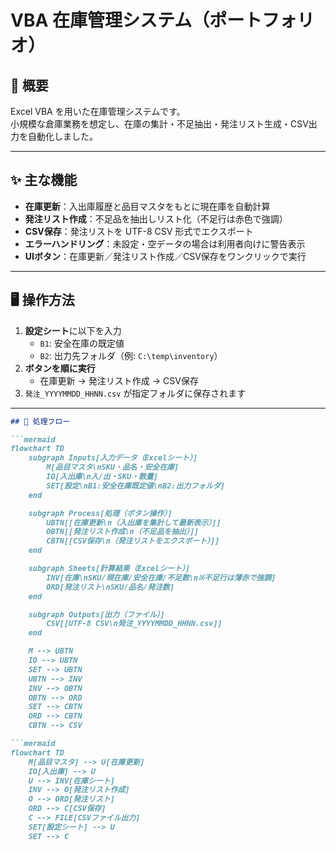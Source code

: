 # VBA 在庫管理システム（ポートフォリオ）

## 📖 概要
Excel VBA を用いた在庫管理システムです。  
小規模な倉庫業務を想定し、在庫の集計・不足抽出・発注リスト生成・CSV出力を自動化しました。  

---

## ✨ 主な機能
- **在庫更新**：入出庫履歴と品目マスタをもとに現在庫を自動計算  
- **発注リスト作成**：不足品を抽出しリスト化（不足行は赤色で強調）  
- **CSV保存**：発注リストを UTF-8 CSV 形式でエクスポート  
- **エラーハンドリング**：未設定・空データの場合は利用者向けに警告表示  
- **UIボタン**：在庫更新／発注リスト作成／CSV保存をワンクリックで実行  

---

## 🖥️ 操作方法
1. **設定シート**に以下を入力  
   - `B1`: 安全在庫の既定値  
   - `B2`: 出力先フォルダ（例: `C:\temp\inventory`）  
2. **ボタンを順に実行**  
   - 在庫更新 → 発注リスト作成 → CSV保存  
3. `発注_YYYYMMDD_HHNN.csv` が指定フォルダに保存されます  

---

```markdown
## 🔄 処理フロー

```mermaid
flowchart TD
    subgraph Inputs[入力データ（Excelシート）]
        M[品目マスタ\nSKU・品名・安全在庫]
        IO[入出庫\n入/出・SKU・数量]
        SET[設定\nB1:安全在庫既定値\nB2:出力フォルダ]
    end

    subgraph Process[処理（ボタン操作）]
        UBTN[[在庫更新\n（入出庫を集計して最新表示）]]
        OBTN[[発注リスト作成\n（不足品を抽出）]]
        CBTN[[CSV保存\n（発注リストをエクスポート）]]
    end

    subgraph Sheets[計算結果（Excelシート）]
        INV[在庫\nSKU/現在庫/安全在庫/不足数\n※不足行は薄赤で強調]
        ORD[発注リスト\nSKU/品名/発注数]
    end

    subgraph Outputs[出力（ファイル）]
        CSV[[UTF-8 CSV\n発注_YYYYMMDD_HHNN.csv]]
    end

    M --> UBTN
    IO --> UBTN
    SET --> UBTN
    UBTN --> INV
    INV --> OBTN
    OBTN --> ORD
    SET --> CBTN
    ORD --> CBTN
    CBTN --> CSV

```mermaid
flowchart TD
    M[品目マスタ] --> U[在庫更新]
    IO[入出庫] --> U
    U --> INV[在庫シート]
    INV --> O[発注リスト作成]
    O --> ORD[発注リスト]
    ORD --> C[CSV保存]
    C --> FILE[CSVファイル出力]
    SET[設定シート] --> U
    SET --> C
